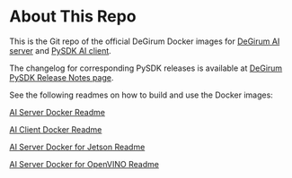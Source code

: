 # About This Repo

This is the Git repo of the official DeGirum Docker images for [DeGirum AI server](https://hub.docker.com/r/degirum/aiserver)
and [PySDK AI client](https://hub.docker.com/r/degirum/aiclient).

The changelog for corresponding PySDK releases is available at [DeGirum PySDK Release Notes page](https://degirum.github.io/releasenotes/index.html).

See the following readmes on how to build and use the Docker images:

[AI Server Docker Readme](./aiserver/README.md)

[AI Client Docker Readme](./aiclient/README.md)

[AI Server Docker for Jetson Readme](./aiservertrt/README.md)

[AI Server Docker for OpenVINO Readme](./aiserverov/README.md)